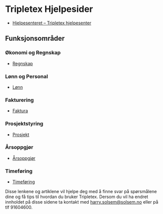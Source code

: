 ﻿# Tripletex Hjelpesider

- [Hjelpesenteret – Tripletex hjelpesenter](https://hjelp.tripletex.no/hc/no)

## Funksjonsområder

### Økonomi og Regnskap
- [Regnskap](https://hjelp.tripletex.no/hc/no/categories/4404701766545-Regnskap)

### Lønn og Personal
- [Lønn](https://hjelp.tripletex.no/hc/no/categories/4404420002449-L%C3%B8nn)

### Fakturering
- [Faktura](https://hjelp.tripletex.no/hc/no/categories/4404419979409-Faktura)

### Prosjektstyring
- [Prosjekt](https://hjelp.tripletex.no/hc/no/categories/4404425043857-Prosjekt)

### Årsoppgjør
- [Årsoppgjør](https://hjelp.tripletex.no/hc/no/categories/12210444042385-%C3%85rsoppgj%C3%B8r)

### Timeføring
- [Timeføring](https://hjelp.tripletex.no/hc/no/categories/4404460631953-Timef%C3%B8ring)


Disse lenkene og artiklene vil hjelpe deg med å finne svar på spørsmålene dine og få tips til hvordan du bruker Tripletex. 
Dersom du vil ha endret innholdet på disse sidene ta kontakt med [harry.solsem@solsem.no](mailto:harry.solsem@solsem.no) eller på tlf 91604600.

